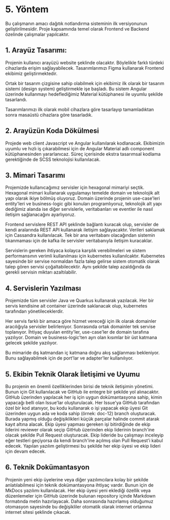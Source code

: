 # 5. Yöntem

Bu çalışmanın amacı dağıtık notlandırma sisteminin ilk versiyonunun
geliştirilmesidir. Proje kapsamında temel olarak Frontend ve Backend
özelinde çalışmalar yapılcaktır.

## 1. Arayüz Tasarımı:

Projenin kullanıcı arayüzü website şeklinde olacaktır. Böylelikle
farklı türdeki cihazlarda erişim sağlayabilecek. Tasarımlarımızı
Figma kullanarak Frontend ekibimiz geliştirmektedir.

Ortak bir tasarım çizgisine sahip olabilmek için ekibimiz ilk olarak
bir tasarım sistemi (design system) geliştirmekle işe başladı. Bu
sistem Angular üzerinde kullanmayı hedeflediğimiz Material kütüphanesi
ile uyumlu şekilde tasarlandı.

Tasarımlarımızı ilk olarak mobil cihazlara göre tasarlayıp tamamladıktan
sonra masaüstü cihazlara göre tasarladık.

## 2. Arayüzün Koda Dökülmesi

Projede web client Javascript ve Angular kullanılarak kodlanacak.
Ekibimizin uyumlu ve hızlı iş çıkarabilmesi için de Angular Material
adlı component kütüphanesinden yararlanıcaz. Süreç içerisinde ekstra
tasarımsal kodlama gerektiğinde de SCSS teknolojisi kullanılacak.

## 3. Mimari Tasarımı

Projemizde kullanıcağımız servisler için hexagonal mimariyi seçtik.
Hexagonal mimari kullanarak uygulamayı temelde domain ve teknolojik alt
yapı olarak ikiye bölmüş oluyoruz. Domain üzerinde projenin use-case'leri
entity'leri ve business-logic gibi konuları programlıyoruz, teknolojik alt
yapı dediğimiz alanda ise diğer servislerle,
veritabanları ve eventler ile nasıl iletişim sağlanacağını ayarlıyoruz. 

Frontend servislere REST API şeklinde bağlantı kuracak olup, servisler
de kendi aralarında REST API kullanarak iletişim sağlayacaktır. Verileri
saklamak için Cassandra kullanılacak. Tek bir ana veritabanı olacağından
sistemin tıkanmaması için de kafka ile servisler veritabanıyla iletişim
kuracaklar.

Servislerin gereken ihtiyaca kolayca karşılık verebilmeleri ve sistem
performansının verimli kullanılması için kubernetes kullanılcaktır.
Kubernetes sayesinde bir servise normaldan fazla talep gelirse
sistem otomatik olarak talep gören servisi çoğaltabilecektir. Aynı
şekilde talep azaldığında da gerekli servisin miktarı azaltılabilir.

## 4. Servislerin Yazılması

Projemizde tüm servisler Java ve Quarkus kullanarak yazılacak. Her
bir servis kendisine ait container üzerinde saklanacak olup, kubernetes
tarafından yönetileceklerdir. 

Her servis farklı bir amaca göre hizmet vereceği için ilk olarak
domainler aracılığıyla servisler belirleniyor. Sonrasında ortak
domainler tek servise toplanıyor. İhtiyaç duyulan entity'ler,
use-case'ler de domain tarafına yazılıyor. Domain ve business-logic'ten
ayrı olan kısımlar bir üst katmana gelecek şekilde yazılıyor.

Bu mimaride dış katmandan iç katmana doğru akış sağlanması bekleniyor.
Bunu sağlayabilmek için de port'lar ve adapter'ler kullanılıyor.

## 5. Ekibin Teknik Olarak İletişimi ve Uyumu

Bu projenin en önemli özelliklerinden birisi de teknik iletişimin
yönetimi. Bunun için Git kullanılacak ve GitHub ile entegre bir
şekilde yol alınacaktır. GitHub üzerinden yapılacak her iş için
uygun dokümantasyona sahip, kimin yapacağı belli olan Issue'lar
oluşturulacak. Her Issue'ya GitHub tarafından özel bir kod atanıyor,
bu kodu kullanarak o işi yapacak ekip üyesi Git üzerinden uygun
ada ve koda sahip (örnek: doc-12) branch oluşturacak. Burada
yapmış olduğu değişiklikleri küçük parçalar halinde commit atarak
kayıt altına alacak. Ekip üyesi yapması gereken işi bitirdiğinde de 
ekip liderini reviewer olarak seçip GitHub üzerinden ekip liderinin
branch'ine olacak şekilde Pull Request oluşturacak. Ekip lideride
bu çalışmayı inceleyip eğer testleri geçiyorsa da kendi branch'ine
açılmış olan Pull Request'i kabul edecek. Yapılan yazılım geliştirmesi
bu şekilde her ekip üyesi ve ekip lideri için devam edecek.

## 6. Teknik Dokümantasyon

Projenin yeni ekip üyelerine veya diğer yazılımcılara kolay bir şekilde
anlatılabilmesi için teknik dokümantasyona ihtiyaç vardır. Bunun için de
MkDocs yazılımı kullanılacak. Her ekip üyesi yeni eklediği özellik veya
düzenlemeler için GitHub üzerinde bulunan repository içinde Markdown
formatında metin hazırlayacak. Daha sonrasında hazırlamış olduğumuz
otomasyon sayesinde bu değişikliler otomatik olarak internet ortamına
internet sitesi şeklinde çıkacak.

